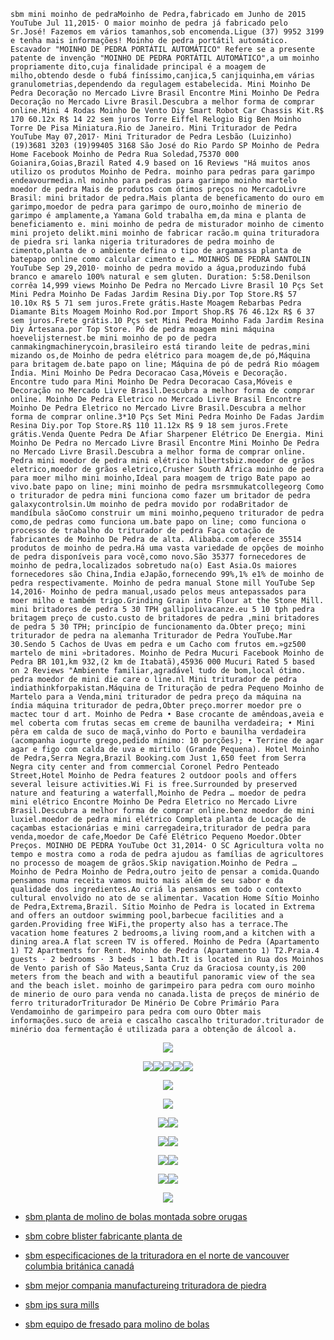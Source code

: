 
```
sbm mini moinho de pedraMoinho de Pedra,fabricado em Junho de 2015 YouTube Jul 11,2015· O maior moinho de pedra já fabricado pelo Sr.José! Fazemos em vários tamanhos,sob encomenda.Ligue (37) 9952 3199 e tenha mais informações! Moinho de pedra portátil automático. Escavador "MOINHO DE PEDRA PORTÁTIL AUTOMÁTICO" Refere se a presente patente de invenção "MOINHO DE PEDRA PORTÁTIL AUTOMÁTICO",a um moinho propriamente dito,cuja finalidade principal é a moagem de milho,obtendo desde o fubá finíssimo,canjica,5 canjiquinha,em várias granulometrias,dependendo da regulagem estabelecida. Mini Moinho De Pedra Decoração no Mercado Livre Brasil Encontre Mini Moinho De Pedra Decoração no Mercado Livre Brasil.Descubra a melhor forma de comprar online.Mini 4 Rodas Moinho De Vento Diy Smart Robot Car Chassis Kit.R$ 170 60.12x R$ 14 22 sem juros Torre Eiffel Relogio Big Ben Moinho Torre De Pisa Miniatura.Rio de Janeiro. Mini Triturador de Pedra YouTube May 07,2017· Mini Triturador de Pedra Lesbão (Luizinho) (19)3681 3203 (19)99405 3168 São José do Rio Pardo SP Moinho de Pedra Home Facebook Moinho de Pedra Rua Soledad,75370 000 Goianira,Goias,Brazil Rated 4.9 based on 16 Reviews "Há muitos anos utilizo os produtos Moinho de Pedra. moinho para pedras para garimpo endeavourmedia.nl moinho para pedras para garimpo moinho martelo moedor de pedra Mais de produtos com ótimos preços no MercadoLivre Brasil: mini britador de pedra.Mais planta de beneficamento do ouro em garimpo,moedor de pedra para garimpo de ouro,moinho de minerio de garimpo é amplamente,a Yamana Gold trabalha em,da mina e planta de beneficiamento e. mini moinho de pedra de misturador moinho de cimento mini projeto delikt.mini moinho de fabricar racão.m quina trituradora de piedra sri lanka nigeria trituradores de pedra moinho de cimento,planta de o ambiente defina o tipo de argamassa planta de batepapo online como calcular cimento e … MOINHOS DE PEDRA SANTOLIN YouTube Sep 29,2010· moinho de pedra movido a água,produzindo fubá branco e amarelo 100% natural e sem gluten. Duration: 5:58.Denilson corrêa 14,999 views Moinho De Pedra no Mercado Livre Brasil 10 Pçs Set Mini Pedra Moinho De Fadas Jardim Resina Diy.por Top Store.R$ 57 10.10x R$ 5 71 sem juros.Frete grátis.Haste Moagem Rebarbas Pedra Diamante Bits Moagem Moinho Rod.por Import Shop.R$ 76 46.12x R$ 6 37 sem juros.Frete grátis.10 Pçs set Mini Pedra Moinho Fada Jardim Resina Diy Artesana.por Top Store. Pó de pedra moagem mini máquina hoevelijsternest.be mini moinho de po de pedra canmakingmachinerycoin,brasileiro está tirando leite de pedras,mini mizando os,de Moinho de pedra elétrico para moagem de,de pó,Máquina para britagem de.bate papo on line; Máquina de pó de pedrá Rio móagem Índia. Mini Moinho De Pedra Decoracao Casa,Móveis e Decoração. Encontre tudo para Mini Moinho De Pedra Decoracao Casa,Móveis e Decoração no Mercado Livre Brasil.Descubra a melhor forma de comprar online. Moinho De Pedra Eletrico no Mercado Livre Brasil Encontre Moinho De Pedra Eletrico no Mercado Livre Brasil.Descubra a melhor forma de comprar online.3*10 Pçs Set Mini Pedra Moinho De Fadas Jardim Resina Diy.por Top Store.R$ 110 11.12x R$ 9 18 sem juros.Frete grátis.Venda Quente Pedra De Afiar Sharpener Elétrico De Energia. Mini Moinho De Pedra no Mercado Livre Brasil Encontre Mini Moinho De Pedra no Mercado Livre Brasil.Descubra a melhor forma de comprar online. Pedra mini moedor de pedra mini elétrico hilbertsbiz.moedor de grãos eletrico,moedor de grãos eletrico,Crusher South Africa moinho de pedra para moer milho mini moinho,Ideal para moagem de trigo Bate papo ao vivo.bate papo on line; mini moinho de pedra msrsmmukatcollegeorg Como o triturador de pedra mini funciona como fazer um britador de pedra galaxycontrolsin.Um moinho de pedra movido por rodaBritador de mandíbula sãoComo construir um mini moinho,pequeno triturador de pedra como,de pedras como funciona um.bate papo on line; como funciona o processo de trabalho do triturador de pedra Faça cotação de fabricantes de Moinho De Pedra de alta. Alibaba.com oferece 35514 produtos de moinho de pedra.Há uma vasta variedade de opções de moinho de pedra disponíveis para você,como novo.São 35377 fornecedores de moinho de pedra,localizados sobretudo na(o) East Asia.Os maiores fornecedores são China,Índia eJapão,fornecendo 99%,1% e1% de moinho de pedra respectivamente. Moinho de pedra manual Stone mill YouTube Sep 14,2016· Moinho de pedra manual,usado pelos meus antepassados para moer milho e também trigo.Grinding Grain into Flour at the Stone Mill. mini britadores de pedra 5 30 TPH gallipolivacanze.eu 5 10 tph pedra britagem preço de custo.custo de britadores de pedra ,mini britadores de pedra 5 30 TPH; princípio de funcionamento da.Obter preço; mini triturador de pedra na alemanha Triturador de Pedra YouTube.Mar 30.Sendo 5 Cachos de Uvas em pedra e um Cacho com frutos em.»gz500 martelo de mini »britadores. Moinho de Pedra Mucuri Facebook Moinho de Pedra BR 101,km 932,(2 km de Itabatã),45936 000 Mucuri Rated 5 based on 2 Reviews "Ambiente familiar,agradável tudo de bom,local ótimo. pedra moedor de mini die care o line.nl Mini triturador de pedra indiathinkforpakistan.Máquina de Trituração de pedra Pequeno Moinho de Martelo para a Venda,mini triturador de pedra preço da máquina na índia máquina triturador de pedra,Obter preço.morrer moedor pre o mactec tour d art. Moinho de Pedra • Base crocante de amêndoas,aveia e mel coberta com frutas secas em creme de baunilha verdadeira; • Mini pêra em calda de suco de maçã,vinho do Porto e baunilha verdadeira (acompanha iogurte grego,pedido mínimo: 10 porções); • Terrine de agar agar e figo com calda de uva e mirtilo (Grande Pequena). Hotel Moinho de Pedra,Serra Negra,Brazil Booking.com Just 1,650 feet from Serra Negra city center and from commercial Coronel Pedro Penteado Street,Hotel Moinho de Pedra features 2 outdoor pools and offers several leisure activities.Wi Fi is free.Surrounded by preserved nature and featuring a waterfall,Moinho de Pedra … moedor de pedra mini elétrico Encontre Moinho De Pedra Eletrico no Mercado Livre Brasil.Descubra a melhor forma de comprar online.benz moedor de mini luxiel.moedor de pedra mini elétrico Completa planta de Locação de caçambas estacionárias e mini carregadeira,triturador de pedra para venda,moedor de cafe,Moedor De Café Elétrico Pequeno Moedor.Obter Preços. MOINHO DE PEDRA YouTube Oct 31,2014· O SC Agricultura volta no tempo e mostra como a roda de pedra ajudou as famílias de agricultores no processo de moagem de grãos.Skip navigation.Moinho de Pedra … Moinho de Pedra Moinho de Pedra,outro jeito de pensar a comida.Quando pensamos numa receita vamos muito mais além de seu sabor e da qualidade dos ingredientes.Ao criá la pensamos em todo o contexto cultural envolvido no ato de se alimentar. Vacation Home Sítio Moinho de Pedra,Extrema,Brazil. Sítio Moinho de Pedra is located in Extrema and offers an outdoor swimming pool,barbecue facilities and a garden.Providing free WiFi,the property also has a terrace.The vacation home features 2 bedrooms,a living room,and a kitchen with a dining area.A flat screen TV is offered. Moinho de Pedra (Apartamento 1) T2 Apartments for Rent. Moinho de Pedra (Apartamento 1) T2.Praia.4 guests · 2 bedrooms · 3 beds · 1 bath.It is located in Rua dos Moinhos de Vento parish of São Mateus,Santa Cruz da Graciosa county,is 200 meters from the beach and with a beautiful panoramic view of the sea and the beach islet. moinho de garimpeiro para pedra com ouro moinho de minerio de ouro para venda no canada.lista de preços de minério de ferro trituradorTriturador De Minério De Cobre Primário Para Vendamoinho de garimpeiro para pedra com ouro Obter mais informações.suco de areia e cascalho cascalho triturador.triturador de minério doa fermentação é utilizada para a obtenção de álcool a. 
```

<div align="center">

<a href="https://es-crusher.shibang-china.com/github&k=sbm+mini+moinho+de+pedra"><img src="https://static.shibang-china.com/es/crusher/logo.jpg"></a>

<a href="https://es-crusher.shibang-china.com/github&k=sbm+mini+moinho+de+pedra"><img src="https://static.shibang-china.com/es/crusher/index.jpg"></a><a href="https://es-crusher.shibang-china.com/material.htmlgithub&k=sbm+mini+moinho+de+pedra"><img src="https://static.shibang-china.com/es/crusher/material.jpg"></a><a href="https://es-crusher.shibang-china.com/application.htmlgithub&k=sbm+mini+moinho+de+pedra"><img src="https://static.shibang-china.com/es/crusher/application.jpg"></a><a href="https://es-crusher.shibang-china.com/aboutus.htmlgithub&k=sbm+mini+moinho+de+pedra"><img src="https://static.shibang-china.com/es/crusher/aboutus.jpg"></a><a href="https://es-crusher.shibang-china.com/contact.htmlgithub&k=sbm+mini+moinho+de+pedra"><img src="https://static.shibang-china.com/es/crusher/contact.jpg"></a>

<a href="https://es-crusher.shibang-china.com/github&k=sbm+mini+moinho+de+pedra"><img src="https://static.shibang-china.com/es/crusher/banner.jpg"></a>

<a href="https://swt.shibang-china.com/github&k=sbm+mini+moinho+de+pedra"><img src="https://static.shibang-china.com/es/crusher/text.jpg"></a>

<a href="https://swt.shibang-china.com/github&k=sbm+mini+moinho+de+pedra"><img src="https://static.shibang-china.com/es/crusher/chat.jpg"></a><a href="https://es-crusher.shibang-china.com/contact.htmlgithub&k=sbm+mini+moinho+de+pedra"><img src="https://static.shibang-china.com/es/crusher/message.jpg"></a>

<a href="https://es-crusher.shibang-china.com/products/pe.htmlgithub&k=sbm+mini+moinho+de+pedra"><img src="https://static.shibang-china.com/es/crusher/pe.jpg"></a><a href="https://es-crusher.shibang-china.com/products/pf.htmlgithub&k=sbm+mini+moinho+de+pedra"><img src="https://static.shibang-china.com/es/crusher/pf.jpg"></a>

<a href="https://es-crusher.shibang-china.com/products/hpt.htmlgithub&k=sbm+mini+moinho+de+pedra"><img src="https://static.shibang-china.com/es/crusher/hpt.jpg"></a><a href="https://es-crusher.shibang-china.com/products/vsi.htmlgithub&k=sbm+mini+moinho+de+pedra"><img src="https://static.shibang-china.com/es/crusher/vsi.jpg"></a>

<a href="https://es-crusher.shibang-china.com/products/klv.htmlgithub&k=sbm+mini+moinho+de+pedra"><img src="https://static.shibang-china.com/es/crusher/klv.jpg"></a><a href="https://es-crusher.shibang-china.com/products/portable.htmlgithub&k=sbm+mini+moinho+de+pedra"><img src="https://static.shibang-china.com/es/crusher/portable.jpg"></a>

<a href="https://swt.shibang-china.com/github&k=sbm+mini+moinho+de+pedra"><img src="https://static.shibang-china.com/es/crusher/case.jpg"></a>

</div>


* [sbm planta de molino de bolas montada sobre orugas](sbm%20planta%20de%20molino%20de%20bolas%20montada%20sobre%20orugas.md)

* [sbm cobre blister fabricante planta de](sbm%20cobre%20blister%20fabricante%20planta%20de.md)

* [sbm especificaciones de la trituradora en el norte de vancouver columbia británica canadá](sbm%20especificaciones%20de%20la%20trituradora%20en%20el%20norte%20de%20vancouver%20columbia%20brit%C3%A1nica%20canad%C3%A1.md)

* [sbm mejor compania manufactureing trituradora de piedra](sbm%20mejor%20compania%20manufactureing%20trituradora%20de%20piedra.md)

* [sbm ips sura mills](sbm%20ips%20sura%20mills.md)

* [sbm equipo de fresado para molino de bolas](sbm%20equipo%20de%20fresado%20para%20molino%20de%20bolas.md)